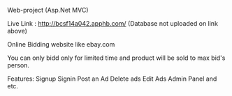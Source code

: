 Web-project
 (Asp.Net MVC)

Live Link : http://bcsf14a042.apphb.com/
(Database not uploaded on link above)

Online Bidding website like ebay.com

You can only bidd only for limited time and product will be sold to max bid's person.

Features:
	Signup 
	Signin
	Post an Ad
	Delete ads
	Edit Ads
	Admin Panel
	and etc.